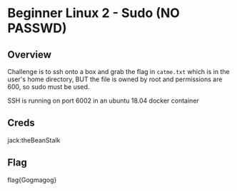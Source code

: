 # Beginner Linux 2 - Sudo (NO PASSWD)

## Overview 

Challenge is to ssh onto a box and grab the flag in `catme.txt` which is in the user's home directory, BUT the file is owned by root and permissions are 600, so sudo must be used. 

SSH is running on port 6002 in an ubuntu 18.04 docker container

## Creds

jack:theBeanStalk

## Flag

flag{Gogmagog}